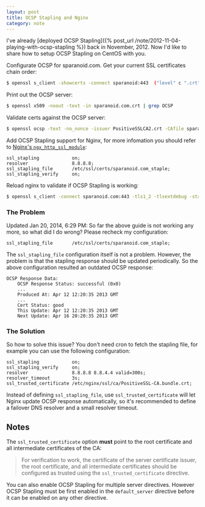 ```yaml
---
layout: post
title: OCSP Stapling and Nginx
category: note
---
```


I've already [deployed OCSP Stapling]({% post_url /note/2012-11-04-playing-with-ocsp-stapling %}) back in November, 2012. Now I'd like to share how to setup OCSP Stapling on CentOS with you.

Configurate OCSP for sparanoid.com. Get your current SSL certificates chain order:

```sh
$ openssl s_client -showcerts -connect sparanoid:443  ("level" c ".crt")} /---END CERTIFICATE-----/{inc=0}'
```

Print out the OCSP server:

```sh
$ openssl x509 -noout -text -in sparanoid.com.crt | grep OCSP
```

Validate certs against the OCSP server:

```sh
$ openssl ocsp -text -no_nonce -issuer PositiveSSLCA2.crt -CAfile sparanoid_com.crt -cert sparanoid_com.crt -VAfile PositiveSSLCA2.crt -url http://ocsp.comodoca.com -respout /etc/ssl/certs/sparanoid.com_staple
```

Add OCSP Stapling support for Nginx, for more infomation you should refer to [Nginx's `ngx_http_ssl_module`](http://nginx.org/en/docs/http/ngx_http_ssl_module.html):

```nginx
ssl_stapling            on;
resolver                8.8.8.8;
ssl_stapling_file       /etc/ssl/certs/sparanoid.com_staple;
ssl_stapling_verify     on;
```

Reload nginx to validate if OCSP Stapling is working:

```sh
$ openssl s_client -connect sparanoid.com:443 -tls1_2 -tlsextdebug -status
```

### The Problem

Updated Jan 20, 2014, 6:29 PM: So far the above guide is not working any more, so what did I do wrong? Please recheck my configuration:

```nginx
ssl_stapling_file       /etc/ssl/certs/sparanoid.com_staple;
```

The `ssl_stapling_file` configuration itself is not a problem. However, the problem is that the stapling response should be updated periodically. So the above configuration resulted an outdated OCSP response:

```
OCSP Response Data:
    OCSP Response Status: successful (0x0)
    ...
    Produced At: Apr 12 12:20:35 2013 GMT
    ...
    Cert Status: good
    This Update: Apr 12 12:20:35 2013 GMT
    Next Update: Apr 16 20:20:35 2013 GMT
```

### The Solution

So how to solve this issue? You don't need cron to fetch the stapling file, for example you can use the following configuration:

```nginx
ssl_stapling            on;
ssl_stapling_verify     on;
resolver                8.8.8.8 8.8.4.4 valid=300s;
resolver_timeout        3s;
ssl_trusted_certificate /etc/nginx/ssl/ca/PositiveSSL-CA.bundle.crt;
```

Instead of defining `ssl_stapling_file`, use `ssl_trusted_certificate` will let Nginx update OCSP response automatically, so it's recommended to define a failover DNS resolver and a small resolver timeout.

## Notes

The `ssl_trusted_certificate` option **must** point to the root certificate and all intermediate certificates of the CA:

> For verification to work, the certificate of the server certificate issuer, the root certificate, and all intermediate certificates should be configured as trusted using the `ssl_trusted_certificate` directive.

You can also enable OCSP Stapling for multiple server directives. However OCSP Stapling must be first enabled in the `default_server` directive before it can be enabled on any other directive.

